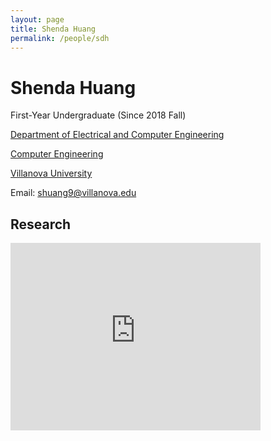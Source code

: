 ```yaml
---
layout: page
title: Shenda Huang
permalink: /people/sdh
---
```

# Shenda Huang
First-Year Undergraduate (Since 2018 Fall)

[Department of Electrical and Computer Engineering](https://www1.villanova.edu/villanova/engineering/departments/ece.html)

[Computer Engineering](https://www1.villanova.edu/villanova/engineering/departments/ece/undergrad/bachelors-cpe.html)

[Villanova University](https://www1.villanova.edu/university.html)

Email: <a href="shuang9@villanova.edu">shuang9@villanova.edu</a>
## Research

<iframe src="http://www.ece.villanova.edu/~xjiao/image/GSL.jpg" width="400" height="300" frameborder="0" style="border:0" allowfullscreen></iframe>
